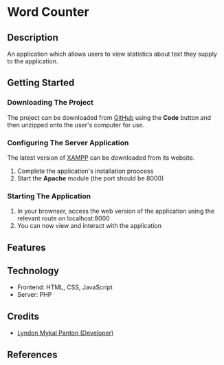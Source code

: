 # Word Counter

## Description

An application which allows users to view statistics about text they supply to
the application.

## Getting Started

### Downloading The Project

The project can be downloaded from
[GitHub](https://github.com/lyndonpanton/word-counter) using the **Code** button
and then unzipped onto the user's computer for use.

### Configuring The Server Application

The latest version of [XAMPP](https://www.apachefriends.org/) can be downloaded
from its website.

1. Complete the application's installation proocess
2. Start the **Apache** module (the port should be 8000)

### Starting The Application

1. In your brownser, access the web version of the application using the
relevant route on localhost:8000
2. You can now view and interact with the application

## Features

## Technology

- Frontend: HTML, CSS, JavaScript
- Server: PHP

## Credits

- [Lyndon Mykal Panton (Developer)](https://github.com/lyndonpanton)

## References
